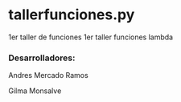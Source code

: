 # tallerfunciones.py
1er taller de funciones
1er taller funciones lambda

### Desarrolladores:
<p> Andres Mercado Ramos 
<p> Gilma Monsalve

